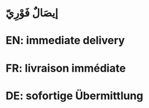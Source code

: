 # إيصَالٌ فَوْرِيّ

# EN: immediate delivery

# FR: livraison immédiate

# DE: sofortige Übermittlung
